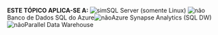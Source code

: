 <Token>**ESTE TÓPICO APLICA-SE A:** ![sim](media/yes.png)SQL Server (somente Linux) ![não](media/no.png)Banco de Dados SQL do Azure![não](media/no.png)Azure Synapse Analytics (SQL DW) ![não](media/no.png)Parallel Data Warehouse </Token>
